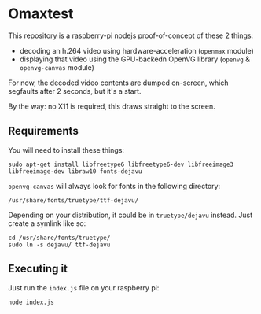 # Omaxtest

This repository is a raspberry-pi nodejs proof-of-concept of these 2 things:

* decoding an h.264 video using hardware-acceleration (`openmax` module)
* displaying that video using the GPU-backedn OpenVG library (`openvg` & `openvg-canvas` module)

For now, the decoded video contents are dumped on-screen, which segfaults after 2 seconds, but it's a start.

By the way: no X11 is required, this draws straight to the screen.

## Requirements

You will need to install these things:

```
sudo apt-get install libfreetype6 libfreetype6-dev libfreeimage3 libfreeimage-dev libraw10 fonts-dejavu
```

`openvg-canvas` will always look for fonts in the following directory:

```
/usr/share/fonts/truetype/ttf-dejavu/
```

Depending on your distribution, it could be in `truetype/dejavu` instead.
Just create a symlink like so:

```
cd /usr/share/fonts/truetype/
sudo ln -s dejavu/ ttf-dejavu
```

## Executing it

Just run the `index.js` file on your raspberry pi:

```
node index.js
```